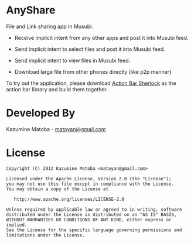 AnyShare
=========================
File and Link sharing app in Musubi.

- Receive implicit intent from any other apps and post it into Musubi feed.

- Send implicit intent to select files and post it into Musubi feed.

- Send implicit intent to view files in Musubi feed.

- Download large file from other phones directly (like p2p manner)

To try out the application, please download [Action Bar Sherlock][1] as the action bar library and build them together.



Developed By
============

Kazumine Matoba - <matoyan@gmail.com>



License
=======

    Copyright (C) 2012 Kazumine Matoba <matoyan@gmail.com>

    Licensed under the Apache License, Version 2.0 (the "License");
    you may not use this file except in compliance with the License.
    You may obtain a copy of the License at

       http://www.apache.org/licenses/LICENSE-2.0

    Unless required by applicable law or agreed to in writing, software
    distributed under the License is distributed on an "AS IS" BASIS,
    WITHOUT WARRANTIES OR CONDITIONS OF ANY KIND, either express or implied.
    See the License for the specific language governing permissions and
    limitations under the License.





 [1]: http://actionbarsherlock.com
